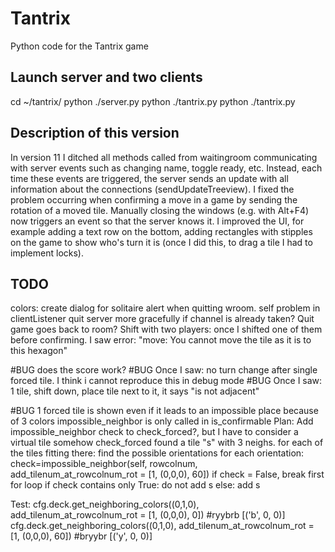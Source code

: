 # Tantrix
Python code for the Tantrix game

## Launch server and two clients
cd ~/tantrix/
python ./server.py
python ./tantrix.py
python ./tantrix.py

## Description of this version
In version 11 I ditched all methods called from waitingroom communicating with server events such as changing name, toggle ready, etc. Instead, each time these events are triggered, the server sends an update with all information about the connections (sendUpdateTreeview). 
I fixed the problem occurring when confirming a move in a game by sending the rotation of a moved tile. 
Manually closing the windows (e.g. with Alt+F4) now triggers an event so that the server knows it. 
I improved the UI, for example adding a text row on the bottom, adding rectangles with stipples on the game to show who's turn it is (once I did this, to drag a tile I had to implement locks). 

## TODO
colors: create dialog for solitaire
alert when quitting wroom. self problem in clientListener
quit server more gracefully if channel is already taken?
Quit game goes back to room?
Shift with two players: once I shifted one of them before confirming. I saw error: "move: You cannot move the tile as it is to this hexagon"

#BUG
does the score work?
#BUG
Once I saw: no turn change after single forced tile. I think i cannot reproduce this in debug mode
#BUG 
Once I saw: 1 tile, shift down, place tile next to it, it says "is not adjacent"

#BUG
1 forced tile is shown even if it leads to an impossible place because of 3 colors
	impossible_neighbor is only called in is_confirmable
	Plan: Add impossible_neighbor check to check_forced?, but I have to consider a virtual tile somehow
check_forced found a tile "s" with 3 neighs. 
for each of the tiles fitting there:
	find the possible orientations
	for each orientation:
		check=impossible_neighbor(self, rowcolnum, add_tilenum_at_rowcolnum_rot = [1, (0,0,0), 60])
		if check = False, break first for loop
	if check contains only True:
		do not add s
	else: 
		add s

Test:
cfg.deck.get_neighboring_colors((0,1,0), add_tilenum_at_rowcolnum_rot = [1, (0,0,0), 0])  #ryybrb	[('b', 0, 0)]
cfg.deck.get_neighboring_colors((0,1,0), add_tilenum_at_rowcolnum_rot = [1, (0,0,0), 60]) #bryybr	[('y', 0, 0)]




